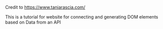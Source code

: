 Credit to https://www.taniarascia.com/ 

This is a tutorial for website for connecting and generating DOM elements based on Data from an API

